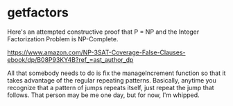 # getfactors

Here's an attempted constructive proof that P = NP and the Integer Factorization Problem is NP-Complete.

https://www.amazon.com/NP-3SAT-Coverage-False-Clauses-ebook/dp/B08P93KY4B?ref_=ast_author_dp

All that somebody needs to do is fix the manageIncrement function so that it takes advantage of the regular repeating patterns. Basically, anytime you recognize that a pattern of jumps repeats itself, just repeat the jump that follows. That person may be me one day, but for now, I'm whipped.
